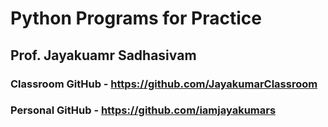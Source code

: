 # Python Programs for Practice

## Prof. Jayakuamr Sadhasivam

### Classroom GitHub - https://github.com/JayakumarClassroom

### Personal GitHub - https://github.com/iamjayakumars
